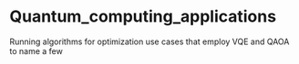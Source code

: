 # Quantum_computing_applications
Running algorithms for optimization use cases that employ VQE and QAOA to name a few
